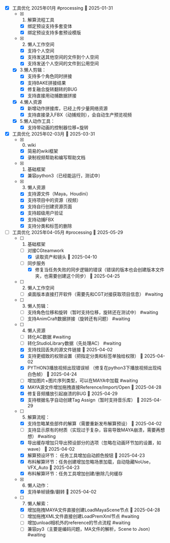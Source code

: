 - [x] 工具优化 2025年01月 #processing 📅 2025-01-31
	- [x] 1. 解算流程工具
		- [x] 绑定预设支持多套变体
		- [x] 绑定预设支持多套预设模版
	- [x] 2. 懒人工作空间
		- [x] 支持个人空间
		- [x] 支持发送其他空间的文件到个人空间
		- [x] 支持发送个人空间的文件到公用空间
	- [x] 3.懒人剪辑：
		- [x] 支持多个角色同时拼接
		- [x] 支持BAKE拼接结果
		- [x] 修复融合旋转翻转的BUG
		- [x] 支持直接用动捕数据拼接
	- [x] 4.懒人资源
		- [x] 新增动作拼接库，已经上传少量网络资源
		- [x] 支持直接录入FBX（动捕规则），会自动生产预览视频
	- [x] 5.懒人动作工具：
		- [x] 支持带动画的控制器位移+旋转

- [x] 工具优化 2025年02-03月 📅 2025-03-31
	- [x]  0. wiki
		- [x] 简易的wiki框架
		- [x] 录制视频帮助和编写帮助文档
	- [x] 1. 基础框架
		- [x] 兼容python3（已经能运行，测试中）
	- [x] 3. 懒人资源
		- [x] 支持源文件（Maya，Houdini）
		- [x] 支持项目中的资源（视频）
		- [x] 支持自行创建资源页面
		- [x] 支持超级用户验证
		- [x] 支持动捕FBX
		- [x] 支持分类和标签的删除

- [ ] 工具优化 2025年04-05月 #processing 📅 2025-05-29
	- [ ] 1. 基础框架
		- [ ] 对接CGteamwork
			- [x] 读取资产和镜头  📅 2025-04-10 
		- [ ] 同步服务
			- [x] 修复当任务失败的同步逻辑的错误（错误的版本也会创建版本文件夹，也需要创建这个同步） 📅 2025-04-25
	- [ ] 2. 懒人工作空间
		- [ ] 桌面版本直接打开软件（需要先和CGT对接获取项目信息） #waiting
	- [ ] 3. 懒人剪辑：
		- [ ] 支持角色位移和旋转（暂时支持位移，旋转还在测试中） #waiting
		- [ ] 支持AnimCraft数据拼接（旋转还有问题） #waiting 
	- [ ] 4. 懒人资源
		- [ ] 转化AC数据 #waiting
		- [ ] 转化StudioLibrary数据（先处理AC） #waiting
		- [x] 支持找回丢失的源文件链接 📅 2025-04-02 
		- [x] 支持更细致的权限设置（把指定分类和标签单独给权限） 📅 2025-04-02 
		- [x] PYTHON3播放视频出现错误帧 （修复在python3下播放视频出现纯白色帧） 📅 2025-04-24
		- [ ] 增加图片+图片序列类型，可以在MAYA中加载 #waiting 
		- [x] MAYA源文件增加拖拽直接Reference/Import/Open 📅 2025-04-28
		- [x] 修复音频播放引起崩溃的BUG 📅 2025-04-29
		- [x] 支持根据名字自动创建Tag Assign（暂时支持音乐库） 📅 2025-04-29 
	- [ ] 5. 解算流程：
		- [x] 支持忽略某些部件的解算（需要重新发布解算预设） 📅 2025-04-02 
		- [ ] 支持显示原有的材质（实现过于复杂，容易导致MAYA崩溃，需要再想想） #waiting
		- [x] 导出缓存增加只导出预设部分的选项（忽略在动画环节加的设置，如wave）  📅 2025-04-02 
		- [x] 解算预设环节： 任务工具增加自动颜色按钮 📅 2025-04-23
		- [x] 布料解算环节：任务创建增加忽略场景加载，自动隐藏NoUse， VFX_Auto 📅 2025-04-23
		- [x] 布料解算环节：任务工具增加创建/删除几何缓存
	- [x] 6. 懒人动作：
		- [x] 支持单帧镜像/翻转 📅 2025-04-02 
	- [ ] 7. 懒人解索：
		- [x] 增加拖拽MAYA文件直接创建LoadMayaScene节点 📅 2025-04-28
		- [ ] 增加拖拽XML文件直接创建LoadPremXml节点 #waiting 
		- [ ] 增加unload相机外的reference的节点流程 #waiting
		- [ ] 兼容py3（主要是编码问题，MA文件的解析，Scene to Json） #waiting 
